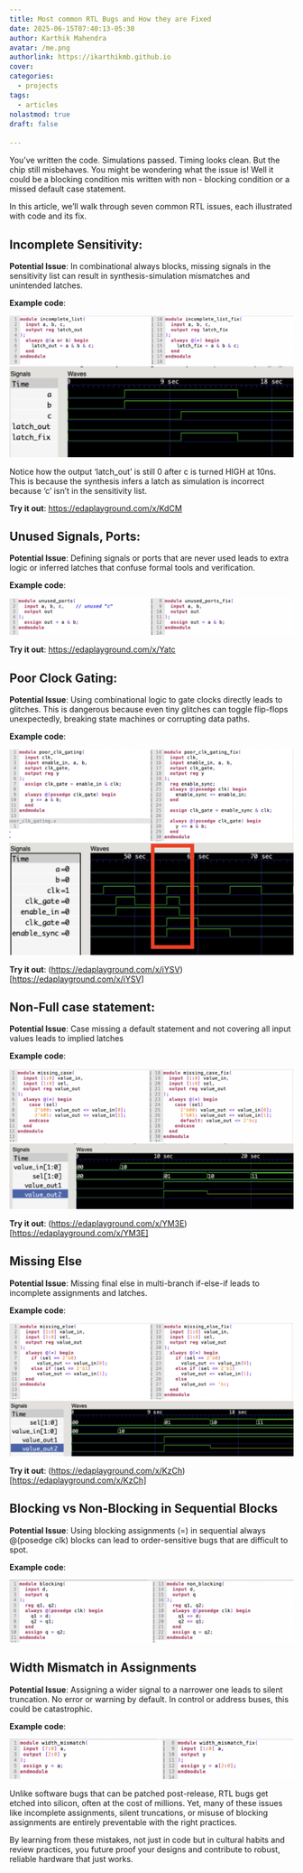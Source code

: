 ```yaml
---
title: Most common RTL Bugs and How they are Fixed
date: 2025-06-15T07:40:13-05:30
author: Karthik Mahendra
avatar: /me.png
authorlink: https://ikarthikmb.github.io
cover: 
categories:
  - projects
tags:
  - articles
nolastmod: true
draft: false

---
```


You’ve written the code. Simulations passed. Timing looks clean. But the chip still misbehaves. You might be wondering what the issue is! Well it could be a blocking condition mis written with non - blocking condition or a missed default case statement. 

In this article, we’ll walk through seven common RTL issues, each illustrated with code and its fix.

## Incomplete Sensitivity:

**Potential Issue**: In combinational always blocks, missing signals in the sensitivity list can result in synthesis-simulation mismatches and unintended latches.

**Example code**: 

![example](/static/posts/common_rtl_bugs/image5.png)
![waveform](/static/posts/common_rtl_bugs/image8.png)

Notice how the output ‘latch_out’ is still 0 after c is turned HIGH at 10ns. This is because the synthesis infers a latch as simulation is incorrect because ‘c’ isn’t in the sensitivity list. 

**Try it out**: https://edaplayground.com/x/KdCM


## Unused Signals, Ports:

**Potential Issue**: Defining signals or ports that are never used leads to extra logic or inferred latches that confuse formal tools and verification. 

**Example code**:

![example](/static/posts/common_rtl_bugs/image11.png)

**Try it out**: https://edaplayground.com/x/Yatc


## Poor Clock Gating:

**Potential Issue**: Using combinational logic to gate clocks directly leads to glitches. This is dangerous because even tiny glitches can toggle flip-flops unexpectedly, breaking state machines or corrupting data paths.

**Example code**:

![Example](/static/posts/common_rtl_bugs/image1.png)
![waveform](/static/posts/common_rtl_bugs/image4.png)


**Try it out**: (https://edaplayground.com/x/iYSV)[https://edaplayground.com/x/iYSV]


## Non-Full case statement:

**Potential Issue**: Case missing a default statement and not covering all input values leads to implied latches

**Example code**:

![example](/static/posts/common_rtl_bugs/image7.png)
![waveform](/static/posts/common_rtl_bugs/image6.png)


**Try it out**: (https://edaplayground.com/x/YM3E)[https://edaplayground.com/x/YM3E]



## Missing Else

**Potential Issue**: Missing final else in multi-branch if-else-if leads to incomplete assignments and latches.

**Example code**:

![example code](/static/posts/common_rtl_bugs/image9.png)
![waveform](/static/posts/common_rtl_bugs/image10.png)


**Try it out**: (https://edaplayground.com/x/KzCh)[https://edaplayground.com/x/KzCh]



## Blocking vs Non‑Blocking in Sequential Blocks

**Potential Issue**: Using blocking assignments (=) in sequential always @(posedge clk) blocks can lead to order-sensitive bugs that are difficult to spot.

**Example code**:

![example code](/static/posts/common_rtl_bugs/image3.png)


## Width Mismatch in Assignments

**Potential Issue**: Assigning a wider signal to a narrower one leads to silent truncation. No error or warning by default. In control or address buses, this could be catastrophic.


**Example code**: 

![example code](/static/posts/common_rtl_bugs/image2.png)

Unlike software bugs that can be patched post-release, RTL bugs get etched into silicon, often at the cost of millions. Yet, many of these issues like incomplete assignments, silent truncations, or misuse of blocking assignments are entirely preventable with the right practices.

By learning from these mistakes, not just in code but in cultural habits and review practices, you future proof your designs and contribute to robust, reliable hardware that just works.

